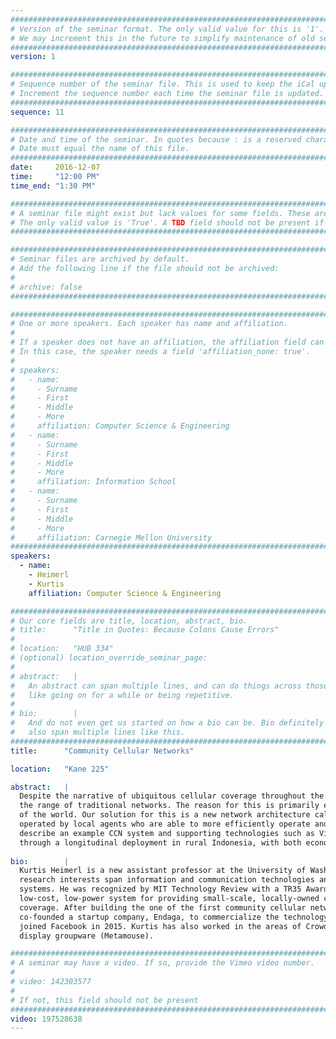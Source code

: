 ```yaml
---
################################################################################
# Version of the seminar format. The only valid value for this is '1'. 
# We may increment this in the future to simplify maintenance of old seminars.
################################################################################
version: 1

################################################################################
# Sequence number of the seminar file. This is used to keep the iCal up to date.
# Increment the sequence number each time the seminar file is updated.
################################################################################
sequence: 11

################################################################################
# Date and time of the seminar. In quotes because : is a reserved character.
# Date must equal the name of this file.
################################################################################
date:     2016-12-07
time:     "12:00 PM"
time_end: "1:30 PM"

################################################################################
# A seminar file might exist but lack values for some fields. These are 'TBD'. 
# The only valid value is 'True'. A TBD field should not be present if 'False'.
################################################################################

################################################################################
# Seminar files are archived by default.
# Add the following line if the file should not be archived:
#
# archive: false
################################################################################

################################################################################
# One or more speakers. Each speaker has name and affiliation.
#
# If a speaker does not have an affiliation, the affiliation field can be removed.
# In this case, the speaker needs a field 'affiliation_none: true'.
#
# speakers:
#   - name: 
#     - Surname
#     - First
#     - Middle
#     - More
#     affiliation: Computer Science & Engineering 
#   - name: 
#     - Surname
#     - First
#     - Middle
#     - More
#     affiliation: Information School 
#   - name: 
#     - Surname
#     - First
#     - Middle
#     - More
#     affiliation: Carnegie Mellon University 
################################################################################
speakers:
  - name: 
    - Heimerl
    - Kurtis
    affiliation: Computer Science & Engineering

################################################################################
# Our core fields are title, location, abstract, bio.
# title:      "Title in Quotes: Because Colons Cause Errors"
# 
# location:   "HUB 334"
# (optional) location_override_seminar_page:
#
# abstract:   |
#   An abstract can span multiple lines, and can do things across those lines,
#   like going on for a while or being repetitive.
# 
# bio:        |
#   And do not even get us started on how a bio can be. Bio definitely can
#   also span multiple lines like this.
################################################################################
title:      "Community Cellular Networks"

location:   "Kane 225"

abstract:   |
  Despite the narrative of ubiquitous cellular coverage throughout the world, hundreds of millions of people still remain outside 
  the range of traditional networks. The reason for this is primarily economic; incumbents cannot profitably serve the most rural parts
  of the world. Our solution for this is a new network architecture called a Community Cellular Network (CCN). CCNs are owned and
  operated by local agents who are able to more efficiently operate and maintain infrastructure in their communities. In this talk we
  describe an example CCN system and supporting technologies such as Virtual Coverage and GSM White Spaces. We then evaluate the system
  through a longitudinal deployment in rural Indonesia, with both economic and interview results. 
  
bio:        |
  Kurtis Heimerl is a new assistant professor at the University of Washington's Computer Science and Engineering department. His
  research interests span information and communication technologies and development (ICTD), human-computer interaction, networks, and
  systems. He was recognized by MIT Technology Review with a TR35 Award in 2014 for his work on The Village Base Station (VBTS), a 
  low-cost, low-power system for providing small-scale, locally-owned cellular networks in rural communities that lack existing cellular
  coverage. After building the one of the first community cellular networks in a small village in Papua, Indonesia in 2013, Kurtis 
  co-founded a startup company, Endaga, to commercialize the technology and bring VBTS to more communities around the world. Endaga
  joined Facebook in 2015. Kurtis has also worked in the areas of Crowdsourcing (Umati, the crowdsourcing vending machine) and single
  display groupware (Metamouse). 

################################################################################
# A seminar may have a video. If so, provide the Vimeo video number.
#
# video: 142303577
#
# If not, this field should not be present 
################################################################################
video: 197528638
---
```

